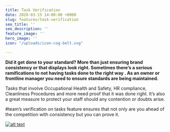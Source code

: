 ```yaml
---
title: Task Verification
date: 2020-03-15 14:00:00 +0000
slug: features/task-verification
seo_title: ''
seo_description: ''
feature_image: ''
hero_image: ''
icon: "/uploads/icon-cog-belt.svg"

---
```

**Did it get done to your standard? More than just ensuring brand consistency or that displays look right. Sometimes there’s a serious ramifications to not having tasks done to the right way . As an owner or frontline manager you need to ensure standards are being maintained.**

Tasks that involve Occupational Health and Safety, HR compliance, Cleanliness Procedures and more need proof that it was done right. It’s also a great measure to protect your staff should any contention or doubts arise.

\#team’s verification on tasks feature ensures that not only are you ahead of the competition with consistency but you can prove it.



[![alt text](/uploads/2018/02/17/building2.jpg "sads")](http://www.google.com)